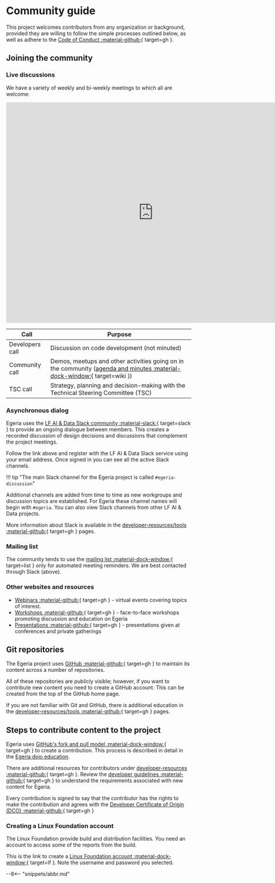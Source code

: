 <!-- SPDX-License-Identifier: CC-BY-4.0 -->
<!-- Copyright Contributors to the Egeria project. -->

# Community guide

This project welcomes contributors from any organization or background, provided they are
willing to follow the simple processes outlined below, as well as adhere to the
[Code of Conduct :material-github:](https://github.com/odpi/egeria/blob/master/CODE_OF_CONDUCT.md){ target=gh }.

## Joining the community

### Live discussions

We have a variety of weekly and bi-weekly meetings to which all are welcome:

<iframe src="https://calendar.google.com/calendar/embed?height=600&amp;wkst=1&amp;bgcolor=%23ffffff&amp;ctz=Europe%2FLondon&amp;src=YjVxaGRyNXFkYmZscDhkbHA3MGxtb2RtMHNmdmlocWxAaW1wb3J0LmNhbGVuZGFyLmdvb2dsZS5jb20&amp;color=%234285F4&amp;showCalendars=0&amp;showPrint=0&amp;title=Egeria%20Calendar" style="border-width:0" width="800" height="600" frameborder="0" scrolling="no"></iframe>

| Call | Purpose |
|---|---|
| Developers call | Discussion on code development (not minuted) |
| Community call | Demos, meetups and other activities going on in the community ([agenda and minutes :material-dock-window:](https://github.com/odpi/data-governance/wiki){ target=wiki }) |
| TSC call | Strategy, planning and decision-making with the Technical Steering Committee (TSC) |

### Asynchronous dialog

Egeria uses the [LF AI & Data Slack community :material-slack:](https://lfaifoundation.slack.com/archives/C01F40J2XA8){ target=slack } to provide an ongoing dialogue between members.
This creates a recorded discussion of design decisions and discussions that complement the project meetings.

Follow the link above and register with the LF AI & Data Slack service using your email address.
Once signed in you can see all the active Slack channels.

!!! tip "The main Slack channel for the Egeria project is called `#egeria-discussion`"

Additional channels are added from time to time as new workgroups and discussion topics are established. For Egeria these
channel names will begin with `#egeria`. You can also view Slack channels from other LF AI & Data projects.

More information about Slack is available in the [developer-resources/tools :material-github:](https://github.com/odpi/egeria/blob/master/developer-resources/tools/Slack.md){ target=gh } pages.

### Mailing list

The community tends to use the [mailing list :material-dock-window:](https://lists.lfaidata.foundation/g/egeria-technical-discuss/topics){ target=list } only
for automated meeting reminders. We are best contacted through Slack (above).

### Other websites and resources

- [Webinars :material-github:](https://github.com/odpi/data-governance/tree/master/webinars){ target=gh } - virtual events covering topics of interest.
- [Workshops :material-github:](https://github.com/odpi/data-governance/tree/master/workshops){ target=gh } - face-to-face workshops promoting discussion and education on Egeria
- [Presentations :material-github:](https://github.com/odpi/data-governance/tree/master/presentations){ target=gh } - presentations given at conferences and private gatherings

## Git repositories

The Egeria project uses [GitHub :material-github:](https://github.com/odpi){ target=gh } to maintain its content across a number of repositories.

All of these repositories are publicly visible; however, if you want to contribute new content you need
to create a GitHub account.  This can be created from the top of the GitHub home page.

If you are not familiar with Git and GitHub, there is additional education in the
[developer-resources/tools :material-github:](https://github.com/odpi/egeria/blob/master/developer-resources/tools/Git-GitHub.md){ target=gh } pages.

## Steps to contribute content to the project

Egeria uses [GitHub's fork and pull model :material-dock-window:](https://help.github.com/articles/about-collaborative-development-models/){ target=gh }
to create a contribution.
This process is described in detail in the
[Egeria dojo education](/egeria-docs/getting-started/dojo/2/contribution-to-egeria).

There are additional resources for contributors under [developer-resources :material-github:](https://github.com/odpi/egeria/tree/master/developer-resources){ target=gh }.
Review the [developer guidelines :material-github:](https://github.com/odpi/egeria/blob/master/developer-resources/Developer-Guidelines.md){ target=gh }
to understand the requirements associated with new content for Egeria.

Every contribution is signed to say that the contributor has the rights to make the contribution and
agrees with the [Developer Certificate of Origin (DCO) :material-github:](https://github.com/odpi/egeria/blob/master/developer-resources/why-the-dco.md){ target=gh }

### Creating a Linux Foundation account

The Linux Foundation provide build and distribution facilities.
You need an account to access some of the reports from the build.

This is the link to create a [Linux Foundation account :material-dock-window:](https://identity.linuxfoundation.org){ target=lf }.
Note the username and password you selected.

--8<-- "snippets/abbr.md"
